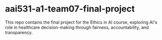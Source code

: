 # aai531-a1-team07-final-project
This repo contains the final project for the Ethics in AI course, exploring AI's role in healthcare decision-making through fairness, accountability, and transparency. 
